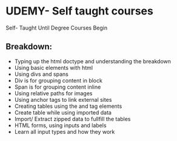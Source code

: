 # UDEMY- Self taught courses
Self- Taught Until Degree Courses Begin

## Breakdown:
* Typing up the html doctype and understanding the breakdown
* Using basic elements with html
* Using divs and spans
* Div is for grouping content in block
* Span is for grouping content inline
* Using relative paths for images
* Using anchor tags to link external sites
* Creating tables using the <table> and <tr> tag elements
* Create table while using imported data
* Import/ Extract zipped data to fullfill the tables
* HTML forms, using inputs and labels
* Learn all input types and how they work 
